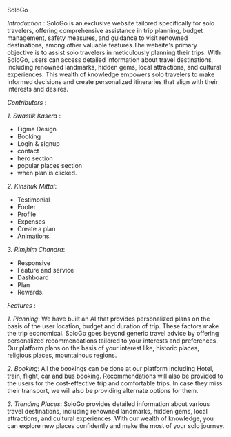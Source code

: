 SoloGo

*Introduction* : 
SoloGo is an exclusive website tailored specifically for solo travelers, offering comprehensive assistance in trip planning, budget management, safety measures, and guidance to visit renowned destinations, among other valuable features.The website's primary objective is to assist solo travelers in meticulously planning their trips. With SoloGo, users can access detailed information about travel destinations, including renowned landmarks, hidden gems, local attractions, and cultural experiences. This wealth of knowledge empowers solo travelers to make informed decisions and create personalized itineraries that align with their interests and desires.

*Contributors* : 

*1.* *Swastik Kasera* : 
- Figma Design
- Booking 
- Login & signup
- contact
- hero section
- popular places section
- when plan is clicked.

*2.* *Kinshuk Mittal*: 
- Testimonial
- Footer
- Profile
- Expenses
- Create a plan
- Animations.

*3.* *Rimjhim Chandra*: 
- Responsive
- Feature and service
- Dashboard
- Plan
- Rewards.

*Features* :

*1.* *Planning*: We have built an AI that provides personalized plans on the basis of the user location, budget and duration of trip. These factors make the trip economical. SoloGo goes beyond generic travel advice by offering personalized recommendations tailored to your interests and preferences. Our platform plans on the basis of your interest like, historic places, religious places, mountainous regions.

*2.* *Booking*: All the bookings can be done at our platform including Hotel, train, flight, car and bus booking. Recommendations will also be provided to the users for the cost-effective trip and comfortable trips. In case they miss their transport, we will also be providing alternate options for them.

*3.* *Trending Places*: SoloGo provides detailed information about various travel destinations, including renowned landmarks, hidden gems, local attractions, and cultural experiences. With our wealth of knowledge, you can explore new places confidently and make the most of your solo journey.
